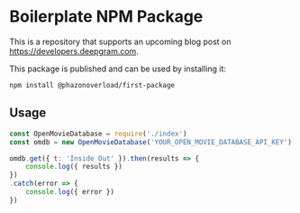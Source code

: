# Boilerplate NPM Package

This is a repository that supports an upcoming blog post on <https://developers.deepgram.com>. 

This package is published and can be used by installing it:

```
npm install @phazonoverload/first-package
```

## Usage

```js
const OpenMovieDatabase = require('./index')
const omdb = new OpenMovieDatabase('YOUR_OPEN_MOVIE_DATABASE_API_KEY')

omdb.get({ t: 'Inside Out' }).then(results => {
    console.log({ results })
})
.catch(error => {
    console.log({ error })
})
```